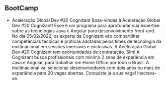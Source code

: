 ## BootCamp

- Aceleração Global Dev #20 Cognizant
Boas-vindas à Aceleração Global Dev #20 Cognizant! Esse é um programa para aprofundar sua expertise sobre as tecnologias Java e Angular para desenvolvimento front-end. No dia 05/02/2022, os experts da Cognizant vão compartilhar competências técnicas e práticas adotadas pelos times de tecnologia da multinacional em sessões imersivas e exclusivas. A Aceleração Global Dev #20 Cognizant tem oportunidades de contratação. Sim! A Cognizant busca profissionais com mínimo 2 anos de experiência em Java e Angular, para trabalhar em Home Office por todo o Brasil. A multinacional vai selecionar desenvolvedores com dois anos ou mais de experiência para 20 vagas abertas. Conquiste já a sua vaga! Inscreva-se.


 